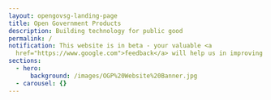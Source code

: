 ```yaml
---
layout: opengovsg-landing-page
title: Open Government Products
description: Building technology for public good
permalink: /
notification: This website is in beta - your valuable <a
  href="https://www.google.com">feedback</a> will help us in improving it.
sections:
  - hero:
      background: /images/OGP%20Website%20Banner.jpg
  - carousel: {}
---
```

